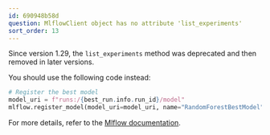 ```yaml
---
id: 690948b58d
question: MlflowClient object has no attribute 'list_experiments'
sort_order: 13
---
```


Since version 1.29, the `list_experiments` method was deprecated and then removed in later versions.

You should use the following code instead:

```python
# Register the best model
model_uri = f"runs:/{best_run.info.run_id}/model"
mlflow.register_model(model_uri=model_uri, name="RandomForestBestModel")
```

For more details, refer to the [Mlflow documentation](https://mlflow.org/docs/1.29.0/python_api/mlflow.client.html#mlflow.client.MlflowClient.list_experiments).
